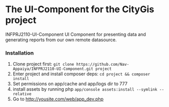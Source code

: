 The UI-Component for the CityGis project
======

INFPRJ2110-UI-Component
UI Component for presenting data and generating reports from our own remote datasource.

### Installation

1. Clone project first:
    `git clone https://github.com/Nav-Appaiya/INFPRJ2110-UI-Component.git project`
2. Enter project and install composer deps:
    `cd project && composer install`
3. Set permissions on app/cache and app/logs dir to 777
4. install assets by running php
    `app/console assets:install --symlink --relative`
4. Go to http://yousite.com/web/app_dev.php


